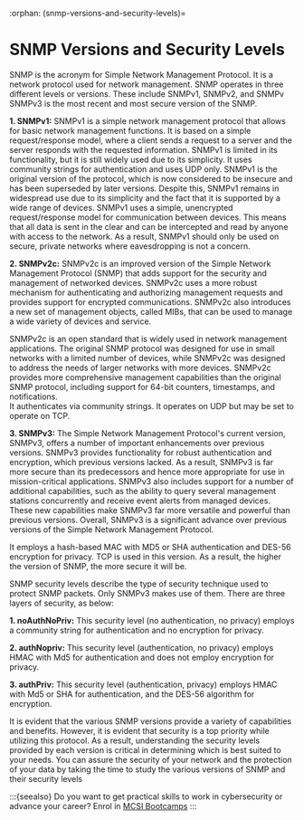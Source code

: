 :orphan:
(snmp-versions-and-security-levels)=
# SNMP Versions and Security Levels
 
SNMP is the acronym for Simple Network Management Protocol. It is a network protocol used for network management. SNMP operates in three different levels or versions. These include SNMPv1, SNMPv2, and SNMPv SNMPv3 is the most recent and most secure version of the SNMP.

**1. SNMPv1:** SNMPv1 is a simple network management protocol that allows for basic network management functions. It is based on a simple request/response model, where a client sends a request to a server and the server responds with the requested information. SNMPv1 is limited in its functionality, but it is still widely used due to its simplicity. It uses community strings for authentication and uses UDP only.
SNMPv1 is the original version of the protocol, which is now considered to be insecure and has been superseded by later versions. Despite this, SNMPv1 remains in widespread use due to its simplicity and the fact that it is supported by a wide range of devices. SNMPv1 uses a simple, unencrypted request/response model for communication between devices. This means that all data is sent in the clear and can be intercepted and read by anyone with access to the network. As a result, SNMPv1 should only be used on secure, private networks where eavesdropping is not a concern.

**2. SNMPv2c:** SNMPv2c is an improved version of the Simple Network Management Protocol (SNMP) that adds support for the security and management of networked devices. SNMPv2c uses a more robust mechanism for authenticating and authorizing management requests and provides support for encrypted communications. SNMPv2c also introduces a new set of management objects, called MIBs, that can be used to manage a wide variety of devices and service.

SNMPv2c is an open standard that is widely used in network management applications. The original SNMP protocol was designed for use in small networks with a limited number of devices, while SNMPv2c was designed to address the needs of larger networks with more devices. SNMPv2c provides more comprehensive management capabilities than the original SNMP protocol, including support for 64-bit counters, timestamps, and notifications.  
It authenticates via community strings. It operates on UDP but may be set to operate on TCP.

**3. SNMPv3:** The Simple Network Management Protocol's current version, SNMPv3, offers a number of important enhancements over previous versions. SNMPv3 provides functionality for robust authentication and encryption, which previous versions lacked. As a result, SNMPv3 is far more secure than its predecessors and hence more appropriate for use in mission-critical applications. SNMPv3 also includes support for a number of additional capabilities, such as the ability to query several management stations concurrently and receive event alerts from managed devices. These new capabilities make SNMPv3 far more versatile and powerful than previous versions. Overall, SNMPv3 is a significant advance over previous versions of the Simple Network Management Protocol.

It employs a hash-based MAC with MD5 or SHA authentication and DES-56 encryption for privacy. TCP is used in this version. As a result, the higher the version of SNMP, the more secure it will be.

SNMP security levels describe the type of security technique used to protect SNMP packets. Only SNMPv3 makes use of them. There are three layers of security, as below:

**1. noAuthNoPriv:** This security level (no authentication, no privacy) employs a community string for authentication and no encryption for privacy.

**2. authNopriv:** This security level (authentication, no privacy) employs HMAC with Md5 for authentication and does not employ encryption for privacy.

**3. authPriv:** This security level (authentication, privacy) employs HMAC with Md5 or SHA for authentication, and the DES-56 algorithm for encryption.

It is evident that the various SNMP versions provide a variety of capabilities and benefits. However, it is evident that security is a top priority while utilizing this protocol. As a result, understanding the security levels provided by each version is critical in determining which is best suited to your needs. You can assure the security of your network and the protection of your data by taking the time to study the various versions of SNMP and their security levels

:::{seealso}
Do you want to get practical skills to work in cybersecurity or advance your career? Enrol in [MCSI Bootcamps](https://www.mosse-institute.com/bootcamps.html)
:::